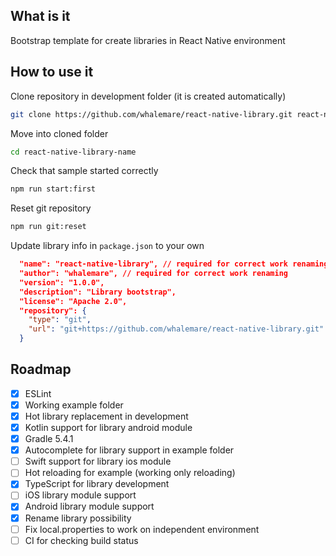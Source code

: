 What is it
----------

Bootstrap template for create libraries in React Native environment

How to use it
-------------

Clone repository in development folder (it is created automatically)
```bash
git clone https://github.com/whalemare/react-native-library.git react-native-library-name
```

Move into cloned folder
```bash
cd react-native-library-name
```

Check that sample started correctly
```bash
npm run start:first
```

Reset git repository
```bash
npm run git:reset
```

Update library info in `package.json` to your own
```json
  "name": "react-native-library", // required for correct work renaming
  "author": "whalemare", // required for correct work renaming
  "version": "1.0.0",
  "description": "Library bootstrap",
  "license": "Apache 2.0",
  "repository": {
    "type": "git",
    "url": "git+https://github.com/whalemare/react-native-library.git"
  }
```

Roadmap
--------

- [x] ESLint
- [x] Working example folder
- [x] Hot library replacement in development 
- [x] Kotlin support for library android module
- [x] Gradle 5.4.1
- [x] Autocomplete for library support in example folder
- [ ] Swift support for library ios module
- [ ] Hot reloading for example (working only reloading)
- [x] TypeScript for library development
- [ ] iOS library module support
- [x] Android library module support
- [x] Rename library possibility
- [ ] Fix local.properties to work on independent environment
- [ ] CI for checking build status
